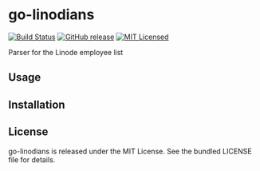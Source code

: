 go-linodians
=========

[![Build Status](https://img.shields.io/travis/com/akerl/go-linodians.svg)](https://travis-ci.com/akerl/go-linodians)
[![GitHub release](https://img.shields.io/github/release/akerl/go-linodians.svg)](https://github.com/akerl/go-linodians/releases)
[![MIT Licensed](https://img.shields.io/badge/license-MIT-green.svg)](https://tldrlegal.com/license/mit-license)

Parser for the Linode employee list

## Usage

## Installation

## License

go-linodians is released under the MIT License. See the bundled LICENSE file for details.
